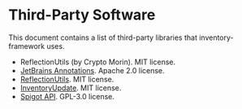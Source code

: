 # Third-Party Software
This document contains a list of third-party libraries that inventory-framework uses.

* ReflectionUtils (by Crypto Morin). MIT license.
* [JetBrains Annotations](https://github.com/JetBrains/java-annotations). Apache 2.0 license.
* [ReflectionUtils](https://github.com/CryptoMorin/XSeries/blob/4e730e565b66cb648426c29c6cc58f923afbce1b/src/main/java/com/cryptomorin/xseries/ReflectionUtils.java). MIT license.
* [InventoryUpdate](https://github.com/aematsubara/InventoryUpdate). MIT license.
* [Spigot API](https://hub.spigotmc.org/stash/projects/SPIGOT). GPL-3.0 license.